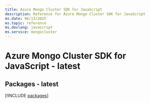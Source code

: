 ```yaml
---
title: Azure Mongo Cluster SDK for JavaScript
description: Reference for Azure Mongo Cluster SDK for JavaScript
ms.date: 06/13/2025
ms.topic: reference
ms.devlang: javascript
ms.service: mongocluster
---
```

# Azure Mongo Cluster SDK for JavaScript - latest
## Packages - latest
[!INCLUDE [packages](mongo-cluster-index.md)]